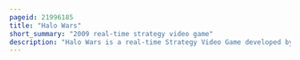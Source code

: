 ```yaml
---
pageid: 21996185
title: "Halo Wars"
short_summary: "2009 real-time strategy video game"
description: "Halo Wars is a real-time Strategy Video Game developed by ensemble Studios and published by microsoft Game Studios for the Xbox 360. It was released in Australia on February 26, 2009 ; in Europe on February 27 ; and in North America on March 3. The Game is set in the Science Fiction Universe of the Halo Series in the Year 2531, 21 Years before the Events of Halo: Combat Evolved. The Player leads human Soldiers aboard the Warship Spirit of Fire in an Attempt to stop an ancient Fleet of Ships from falling into the Hands of the genocidal Alien Covenant."
---
```

